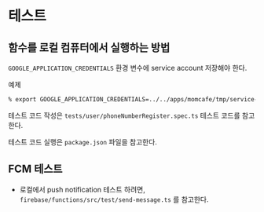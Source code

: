 # 테스트

## 함수를 로컬 컴퓨터에서 실행하는 방법

`GOOGLE_APPLICATION_CREDENTIALS` 환경 변수에 service account 저장해야 한다.

예제
```sh
% export GOOGLE_APPLICATION_CREDENTIALS=../../apps/momcafe/tmp/service-account.json
```

테스트 코드 작성은 `tests/user/phoneNumberRegister.spec.ts` 테스트 코드를 참고한다.

테스트 코드 실행은 `package.json` 파일을 참고한다.


## FCM 테스트

- 로컬에서 push notification 테스트 하려면, `firebase/functions/src/test/send-message.ts` 를 참고한다.


